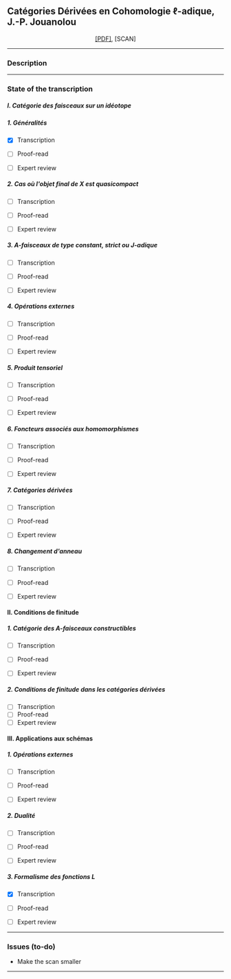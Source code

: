 ## Catégories Dérivées en Cohomologie $\ell$-adique, J.-P. Jouanolou

<p align="center">
  <a href="https://github.com/carmonamateo/Jouanolou/raw/main/CDCAJ.pdf" target="_blank">[PDF]</a>, [SCAN]
</p>

---

### Description



---

### State of the transcription

##### I. Catégorie des faisceaux sur un idéotope

##### 1. Généralités
- [x] Transcription
- [ ] Proof-read
- [ ] Expert review


##### 2. Cas où l'objet final de X est quasicompact
- [ ] Transcription
- [ ] Proof-read
- [ ] Expert review


##### 3. A-faisceaux de type constant, strict ou J-adique
- [ ] Transcription
- [ ] Proof-read
- [ ] Expert review


##### 4. Opérations externes
- [ ] Transcription
- [ ] Proof-read
- [ ] Expert review


##### 5. Produit tensoriel
- [ ] Transcription
- [ ] Proof-read
- [ ] Expert review


##### 6. Foncteurs associés aux homomorphismes
- [ ] Transcription
- [ ] Proof-read
- [ ] Expert review


##### 7. Catégories dérivées
- [ ] Transcription
- [ ] Proof-read
- [ ] Expert review


##### 8. Changement d'anneau
- [ ] Transcription
- [ ] Proof-read
- [ ] Expert review


#### II. Conditions de finitude

##### 1. Catégorie des A-faisceaux constructibles
- [ ] Transcription
- [ ] Proof-read
- [ ] Expert review


##### 2. Conditions de finitude dans les catégories dérivées
- [ ] Transcription
- [ ] Proof-read
- [ ] Expert review

#### III. Applications aux schémas

##### 1. Opérations externes
- [ ] Transcription
- [ ] Proof-read
- [ ] Expert review


##### 2. Dualité
- [ ] Transcription
- [ ] Proof-read
- [ ] Expert review


##### 3. Formalisme des fonctions L
- [x] Transcription
- [ ] Proof-read
- [ ] Expert review


---

### Issues (to-do)

- Make the scan smaller


---

